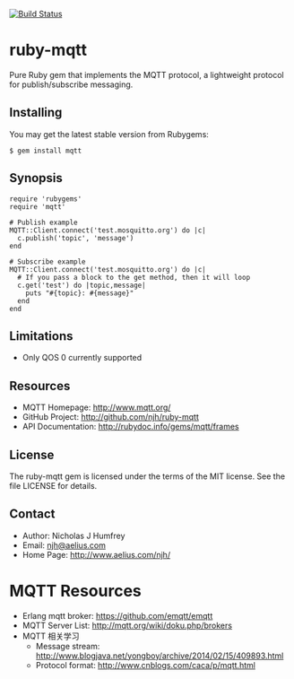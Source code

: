 [![Build Status](https://travis-ci.org/njh/ruby-mqtt.svg)](https://travis-ci.org/njh/ruby-mqtt)

ruby-mqtt
=========

Pure Ruby gem that implements the MQTT protocol, a lightweight protocol for publish/subscribe messaging.


Installing
----------

You may get the latest stable version from Rubygems:

    $ gem install mqtt


Synopsis
--------

    require 'rubygems'
    require 'mqtt'
    
    # Publish example
    MQTT::Client.connect('test.mosquitto.org') do |c|
      c.publish('topic', 'message')
    end
    
    # Subscribe example
    MQTT::Client.connect('test.mosquitto.org') do |c|
      # If you pass a block to the get method, then it will loop
      c.get('test') do |topic,message|
        puts "#{topic}: #{message}"
      end
    end


Limitations
-----------

 * Only QOS 0 currently supported


Resources
---------

* MQTT Homepage: http://www.mqtt.org/
* GitHub Project: http://github.com/njh/ruby-mqtt
* API Documentation: http://rubydoc.info/gems/mqtt/frames


License
-------

The ruby-mqtt gem is licensed under the terms of the MIT license.
See the file LICENSE for details.


Contact
-------

* Author:    Nicholas J Humfrey
* Email:     njh@aelius.com
* Home Page: http://www.aelius.com/njh/

MQTT Resources
=======

* Erlang mqtt broker: https://github.com/emqtt/emqtt
* MQTT Server List: http://mqtt.org/wiki/doku.php/brokers
* MQTT 相关学习
    * Message stream: http://www.blogjava.net/yongboy/archive/2014/02/15/409893.html
    * Protocol format: http://www.cnblogs.com/caca/p/mqtt.html
